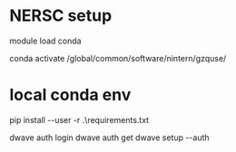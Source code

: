 # NERSC setup

module load conda

conda activate /global/common/software/nintern/gzquse/

# local conda env
pip install --user -r .\requirements.txt

dwave auth login
dwave auth get
dwave setup --auth
